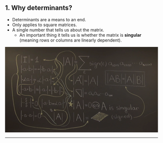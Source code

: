 ## 1. Why determinants?

- Determinants are a means to an end.
- Only applies to square matrices.
- A single number that tells us about the matrix.
  + An important thing it tells us is whether the matrix is __singular__ (meaning rows or columns are linearly dependent).

![Determinants Zen](../assets/21_detrminant_zen.png)

---


